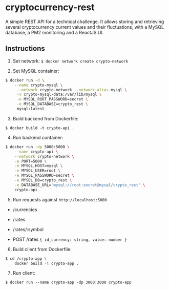 # cryptocurrency-rest

A simple REST API for a technical challenge. It allows storing and retrieving several cryptocurrency current values and their fluctuations, with a MySQL database, a PM2 monitoring and a ReactJS UI.

## Instructions

1. Set network:
`$ docker network create crypto-network`

2. Set MySQL container:

```bash
$ docker run -d \
    --name crypto-mysql \
     --network crypto-network --network-alias mysql \
     -v crypto-mysql-data:/var/lib/mysql \
     -e MYSQL_ROOT_PASSWORD=secret \
     -e MYSQL_DATABASE=crypto_rest \
     mysql:latest
```

3. Build backend from Dockerfile:

`$ docker build -t crypto-api .`

4. Run backend container:

```bash
$ docker run -dp 5000:5000 \
    --name crypto-api \
    --network crypto-network \
    -e PORT=5000 \
    -e MYSQL_HOST=mysql \
    -e MYSQL_USER=root \
    -e MYSQL_PASSWORD=secret \
    -e MYSQL_DB=crypto_rest \
    -e DATABASE_URL="mysql://root:secret@mysql/crypto_rest" \
    crypto-api
```

5. Run requests against `http://localhost:5000`

  - /currencies

  - /rates

  - /rates/:symbol

  - POST /rates `{ id_currency: string, value: number }`

6. Build client from Dockerfile:

```bash
$ cd /crypto-app \
    docker build -t crypto-app .
```

7. Run client:

`$ docker run --name crypto-app -dp 3000:3000 crypto-app`

